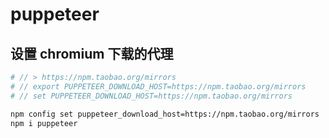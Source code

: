 # puppeteer

## 设置 chromium 下载的代理
  ```bash
  # // > https://npm.taobao.org/mirrors
  # // export PUPPETEER_DOWNLOAD_HOST=https://npm.taobao.org/mirrors
  # // set PUPPETEER_DOWNLOAD_HOST=https://npm.taobao.org/mirrors

  npm config set puppeteer_download_host=https://npm.taobao.org/mirrors
  npm i puppeteer  
  ```